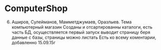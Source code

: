 # ComputerShop
6) Аширов, Сулейманов, Мамметджумаев, Оразлыев. Тема компьютерный магазин
Созданы и отсартированны каталоги, есть часть БД, осуществляется первый запуск выводит страницу беря данные с базы, cтраницы можно листать
Есть ко всему коментарии, добавленно 15.09.15г
